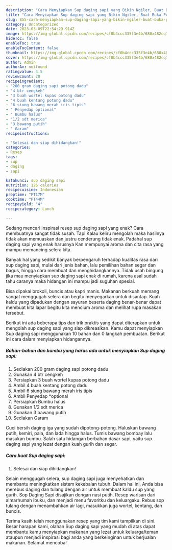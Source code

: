 ```yaml
---
description: "Cara Menyiapkan Sup daging sapi yang Bikin Ngiler, Buat Buka Puasa Bisa Manjain Lidah"
title: "Cara Menyiapkan Sup daging sapi yang Bikin Ngiler, Buat Buka Puasa Bisa Manjain Lidah"
slug: 855-cara-menyiapkan-sup-daging-sapi-yang-bikin-ngiler-buat-buka-puasa-bisa-manjain-lidah
category: Uncategorized
date: 2023-03-09T22:54:29.914Z
image: https://img-global.cpcdn.com/recipes/cf0b4ccc335f3e4b/680x482cq70/sup-daging-sapi-foto-resep-utama.jpg
hideToc: false
enableToc: true
enableTocContent: false
thumbnail: https://img-global.cpcdn.com/recipes/cf0b4ccc335f3e4b/680x482cq70/sup-daging-sapi-foto-resep-utama.jpg
cover: https://img-global.cpcdn.com/recipes/cf0b4ccc335f3e4b/680x482cq70/sup-daging-sapi-foto-resep-utama.jpg
author: Admin
authorAv: notfound
ratingvalue: 4.5
reviewcount: 20
recipeingredient:
- "200 gram daging sapi potong dadu"
- "4 btr cengkeh"
- "3 buah wortel kupas potong dadu"
- "4 buah kentang potong dadu"
- "6 siung bawang merah iris tipis"
- " Penyedap optional"
- " Bumbu halus"
- "1/2 sdt merica"
- "3 bawang putih"
- " Garam"
recipeinstructions:

- "Selesai dan siap dihidangkan!"
categories:
- Resep
tags:
- sup
- daging
- sapi

katakunci: sup daging sapi 
nutrition: 126 calories
recipecuisine: Indonesian
preptime: "PT17M"
cooktime: "PT44M"
recipeyield: "4"
recipecategory: Lunch

---
```



Sedang mencari inspirasi resep sup daging sapi yang enak? Cara membuatnya sangat tidak susah. Tapi Kalau keliru mengolah maka hasilnya tidak akan memuaskan dan justru cenderung tidak enak. Padahal sup daging sapi yang enak harusnya Kan mempunyai aroma dan cita rasa yang mampu memancing selera kita.


Banyak hal yang sedikit banyak berpengaruh terhadap kualitas rasa dari sup daging sapi, mulai dari jenis bahan, lalu pemilihan bahan segar dan bagus, hingga cara membuat dan menghidangkannya. Tidak usah bingung jika mau menyiapkan sup daging sapi enak di rumah, karena asal sudah tahu caranya maka hidangan ini mampu jadi suguhan spesial.

Bisa dipakai brokoli, buncis atau kapri manis. Makanan berkuah memang sangat menggugah selera dan begitu menyegarkan untuk disantap. Kuah kaldu yang dipadukan dengan sayuran beserta daging benar-benar dapat membuat kita lapar begitu kita mencium aroma dan melihat rupa masakan tersebut.


Berikut ini ada beberapa tips dan trik praktis yang dapat diterapkan untuk mengolah sup daging sapi yang siap dikreasikan. Kamu dapat menyiapkan Sup daging sapi menggunakan 10 bahan dan 0 langkah pembuatan. Berikut ini cara dalam menyiapkan hidangannya.

<!--inarticleads1-->

##### Bahan-bahan dan bumbu yang harus ada untuk menyiapkan Sup daging sapi:

1. Sediakan 200 gram daging sapi potong dadu
1. Gunakan 4 btr cengkeh
1. Persiapkan 3 buah wortel kupas potong dadu
1. Ambil 4 buah kentang potong dadu
1. Ambil 6 siung bawang merah iris tipis
1. Ambil  Penyedap *optional
1. Persiapkan  Bumbu halus
1. Gunakan 1/2 sdt merica
1. Gunakan 3 bawang putih
1. Sediakan  Garam


Cuci bersih daging iga yang sudah dipotong-potong. Haluskan bawang putih, kemiri, pala, dan lada hingga halus. Tumis bawang bombay lalu masukan bumbu. Salah satu hidangan berbahan dasar sapi, yaitu sup daging sapi yang lezat dengan kuah gurih dan segar. 

<!--inarticleads2-->

##### Cara buat Sup daging sapi:


1. Selesai dan siap dihidangkan!

Selain menggugah selera, sup daging sapi juga menyehatkan dan membantu meningkatkan sistem kekebalan tubuh. Dalam hal ini, Anda bisa merebus daging dan tulang dengan air untuk membuat kaldu sup yang gurih. Sop Daging Sapi disajikan dengan nasi putih. Resep warisan dari almarhumah ibuku, dan menjadi menu favoritku dan keluargaku. Rebus sop tulang dengan menambahkan air lagi, masukkan juga wortel, kentang, dan buncis. 

Terima kasih telah menggunakan resep yang tim kami tampilkan di sini. Besar harapan kami, olahan Sup daging sapi yang mudah di atas dapat membantu kamu menyiapkan makanan yang lezat untuk keluarga/teman ataupun menjadi inspirasi bagi anda yang berkeinginan untuk berjualan makanan. Selamat mencoba!
